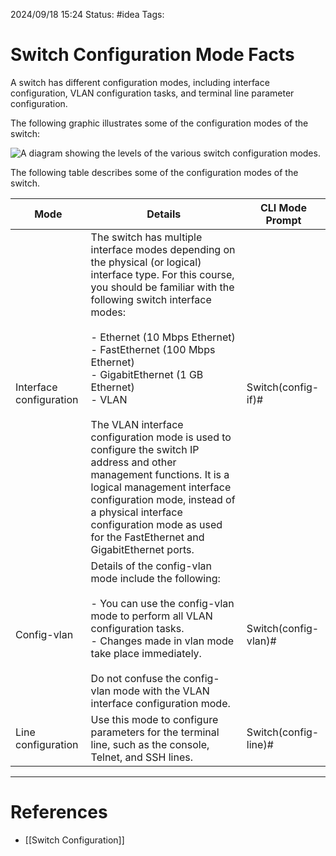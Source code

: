 2024/09/18 15:24
Status: #idea
Tags:

# Switch Configuration Mode Facts

A switch has different configuration modes, including interface configuration, VLAN configuration tasks, and terminal line parameter configuration.

The following graphic illustrates some of the configuration modes of the switch:

![A diagram showing the levels of the various switch configuration modes.](https://cdn.testout.com/_version_7024/ccna2020v7-en-us/en-us/resources/text/t_swi_mode_ccna7/swi_mode.jpg)

The following table describes some of the configuration modes of the switch.

|Mode|Details|CLI Mode Prompt|
|---|---|---|
|Interface configuration|The switch has multiple interface modes depending on the physical (or logical) interface type. For this course, you should be familiar with the following switch interface modes:<br><br>- Ethernet (10 Mbps Ethernet)<br>- FastEthernet (100 Mbps Ethernet)<br>- GigabitEthernet (1 GB Ethernet)<br>- VLAN<br><br>The VLAN interface configuration mode is used to configure the switch IP address and other management functions. It is a logical management interface configuration mode, instead of a physical interface configuration mode as used for the FastEthernet and GigabitEthernet ports.|Switch(config-if)#|
|Config-vlan|Details of the config-vlan mode include the following:<br><br>- You can use the config-vlan mode to perform all VLAN configuration tasks.<br>- Changes made in vlan mode take place immediately.<br><br>Do not confuse the config-vlan mode with the VLAN interface configuration mode.|Switch(config-vlan)#|
|Line configuration|Use this mode to configure parameters for the terminal line, such as the console, Telnet, and SSH lines.|Switch(config-line)#|





---
# References

- [[Switch Configuration]]